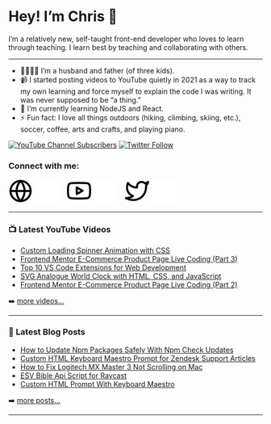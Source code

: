# Hey! I’m Chris 👋
I’m a relatively new, self-taught front-end developer who loves to learn through teaching. I learn best by teaching and collaborating with others.

---
- 👨‍👩‍👧‍👦 I’m a husband and father (of three kids).
- 📹 I started posting videos to YouTube quietly in 2021 as a way to track my own learning and force myself to explain the code I was writing. It was never supposed to be “a thing.”
- 🎒 I’m currently learning NodeJS and React.
- ⚡ Fun fact: I love all things outdoors (hiking, climbing, skiing, etc.), soccer, coffee, arts and crafts, and playing piano.

[![YouTube Channel Subscribers](https://img.shields.io/youtube/channel/subscribers/UCUSxKiac-miugK9CDsxGS9Q?logo=youtube&logoColor=red&style=for-the-badge)][youtube]
[![Twitter Follow](https://img.shields.io/twitter/follow/cpenned?color=1DA1F2&logo=twitter&style=for-the-badge)](https://twitter.com/intent/follow?original_referer=https%3A%2F%2Fgithub.com%cpenned&screen_name=cpenned)

### Connect with me:
[![website](./img/globe-light.svg)](https://codestackr.com#gh-light-mode-only)
[![website](./img/globe-dark.svg)](https://codestackr.com#gh-dark-mode-only)
&nbsp;&nbsp;
[![website](./img/youtube-light.svg)](https://youtube.com/codestackr#gh-light-mode-only)
[![website](./img/youtube-dark.svg)](https://youtube.com/codestackr#gh-dark-mode-only)
&nbsp;&nbsp;
[![website](./img/twitter-light.svg)](https://twitter.com/codestackr#gh-light-mode-only)
[![website](./img/twitter-dark.svg)](https://twitter.com/codestackr#gh-dark-mode-only)
&nbsp;&nbsp;

---

### 📺 Latest YouTube Videos

<!-- YOUTUBE:START -->
- [Custom Loading Spinner Animation with CSS](https://www.youtube.com/watch?v=v9abbPHgVR4)
- [Frontend Mentor E-Commerce Product Page Live Coding &lpar;Part 3&rpar;](https://www.youtube.com/watch?v=8gIhsSF_4P8)
- [Top 10 VS Code Extensions for Web Development](https://www.youtube.com/watch?v=0ABuzt8X5SA)
- [SVG Analogue World Clock with HTML, CSS, and JavaScript](https://www.youtube.com/watch?v=tYKlLQmg6OM)
- [Frontend Mentor E-Commerce Product Page Live Coding &lpar;Part 2&rpar;](https://www.youtube.com/watch?v=68szNZ3dogI)
<!-- YOUTUBE:END -->

➡️ [more videos...][youtube]

---

### 📕 Latest Blog Posts

<!-- BLOG-POST-LIST:START -->
- [How to Update Npm Packages Safely With Npm Check Updates](https://chrispennington.blog/blog/how-to-update-npm-packages-safely-with-npm-check-updates/)
- [Custom HTML Keyboard Maestro Prompt for Zendesk Support Articles](https://chrispennington.blog/blog/custom-html-keyboard-maestro-prompt-for-zendesk-support-articles/)
- [How to Fix Logitech MX Master 3 Not Scrolling on Mac](https://chrispennington.blog/blog/how-to-fix-logitech-mx-master-3-not-scrolling-on-mac/)
- [ESV Bible Api Script for Raycast](https://chrispennington.blog/blog/esv-bible-api-script-for-raycast/)
- [Custom HTML Prompt With Keyboard Maestro](https://chrispennington.blog/blog/custom-html-prompt-with-keyboard-maestro/)
<!-- BLOG-POST-LIST:END -->

➡️ [more posts...][blog]

---

[website]: https://codinginpublic.dev
[blog]: https://chrispennington.blog
[twitter]: https://twitter.com/cpenned
[youtube]: https://youtube.com/coding-in-public